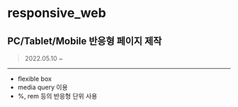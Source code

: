 # responsive_web
## PC/Tablet/Mobile 반응형 페이지 제작
> 2022.05.10 ~
***
* flexible box
* media query 이용
* %, rem 등의 반응형 단위 사용
